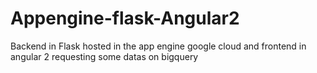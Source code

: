 # Appengine-flask-Angular2
Backend in Flask hosted in the app engine google cloud and frontend in angular 2 requesting some datas on bigquery
